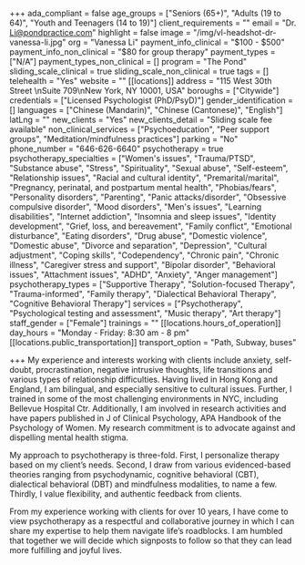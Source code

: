+++
ada_compliant = false
age_groups = ["Seniors (65+)", "Adults (19 to 64)", "Youth and Teenagers (14 to 19)"]
client_requirements = ""
email = "Dr. Li@pondpractice.com"
highlight = false
image = "/img/vl-headshot-dr-vanessa-li.jpg"
org = "Vanessa Li"
payment_info_clinical = "$100 - $500"
payment_info_non_clinical = "$80 for group therapy"
payment_types = ["N/A"]
payment_types_non_clinical = []
program = "The Pond"
sliding_scale_clinical = true
sliding_scale_non_clinical = true
tags = []
telehealth = "Yes"
website = ""
[[locations]]
address = "115 West 30th Street \nSuite 709\nNew York, NY 10001, USA"
boroughs = ["Citywide"]
credentials = ["Licensed Psychologist (PhD/PsyD)"]
gender_identification = []
languages = ["Chinese (Mandarin)", "Chinese (Cantonese)", "English"]
latLng = ""
new_clients = "Yes"
new_clients_detail = "Sliding scale fee available"
non_clinical_services = ["Psychoeducation", "Peer support groups", "Meditation/mindfulness practices"]
parking = "No"
phone_number = "646-626-6640"
psychotherapy = true
psychotherapy_specialties = ["Women's issues", "Trauma/PTSD", "Substance abuse", "Stress", "Spirituality", "Sexual abuse", "Self-esteem", "Relationship issues", "Racial and cultural identity", "Premarital/marital", "Pregnancy, perinatal, and postpartum mental health", "Phobias/fears", "Personality disorders", "Parenting", "Panic attacks/disorder", "Obsessive compulsive disorder", "Mood disorders", "Men's issues", "Learning disabilities", "Internet addiction", "Insomnia and sleep issues", "Identity development", "Grief, loss, and bereavement", "Family conflict", "Emotional disturbance", "Eating disorders", "Drug abuse", "Domestic violence", "Domestic abuse", "Divorce and separation", "Depression", "Cultural adjustment", "Coping skills", "Codependency", "Chronic pain", "Chronic illness", "Caregiver stress and support", "Bipolar disorder", "Behavioral issues", "Attachment issues", "ADHD", "Anxiety", "Anger management"]
psychotherapy_types = ["Supportive Therapy", "Solution-focused Therapy", "Trauma-informed", "Family therapy", "Dialectical Behavioral Therapy", "Cognitive Behavioral Therapy"]
services = ["Psychotherapy", "Psychological testing and assessment", "Music therapy", "Art therapy"]
staff_gender = ["Female"]
trainings = ""
[[locations.hours_of_operation]]
day_hours = "Monday - Friday: 8:30 am - 8 pm"
[[locations.public_transportation]]
transport_option = "Path, Subway, buses"

+++
My experience and interests working with clients include anxiety, self-doubt, procrastination, negative intrusive thoughts, life transitions and various types of relationship difficulties. Having lived in Hong Kong and England, I am bilingual, and especially sensitive to cultural issues. Further, I trained in some of the most challenging environments in NYC, including Bellevue Hospital Ctr. Additionally, I am involved in research activities and have papers published in J of Clinical Psychology, APA Handbook of the Psychology of Women. My research commitment is to advocate against and dispelling mental health stigma. ​ 

My approach to psychotherapy is three-fold. First, I personalize therapy based on my client’s needs. Second, I draw from various evidenced-based theories ranging from psychodynamic, cognitive behavioral (CBT), dialectical behavioral (DBT) and mindfulness modalities, to name a few. Thirdly, I value flexibility, and authentic feedback from clients. 

From my experience working with clients for over 10 years, I have come to view psychotherapy as a respectful and collaborative journey in which I can share my expertise to help them navigate life’s roadblocks. I am humbled that together we will decide which signposts to follow so that they can lead more fulfilling and joyful lives.